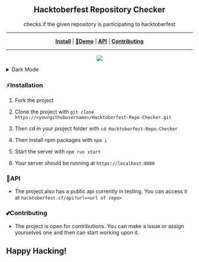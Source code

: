 <h2 align="center">Hacktoberfest Repository Checker</h2>
<p align="center">checks if the given repository is participating to hacktoberfest</p>

---

<p align="center">
<strong><a href="#Installation">Install</a></strong>
|
<strong><a href="https://hacktoberfest.cf/">🔗Demo</a></strong>
|
<strong><a href="#API">API</a></strong>
|
<strong><a href="#Contributing">Contributing</a></strong>
</p>

---

<p align="center"><img src="./img/lightmode.png"></img></p>

<details>
  <summary>Dark Mode</summary>
  <p align="center"><img src="./img/darkmode.png"></img></p>
</details>

### ⚡Installation

1. Fork the project
2. Clone the project with `git clone https://<yourgithubusername>/Hacktoberfest-Repo-Checker.git `

3. Then cd in your project folder with `cd Hacktoberfest-Repo-Checker `

4. Then install npm packages with `npm i`

5. Start the server with `npm run start`

6. Your server should be running at `https://localhost:8080`

### 🔌API

- The project also has a public api currently in testing. You can access it at `hacktoberfest.cf/api?url=<url of repo>`

### 💕Contributing

- The project is open for contributions. You can make a issue or assign yourselves one and then can start working upon it.

## Happy Hacking!
